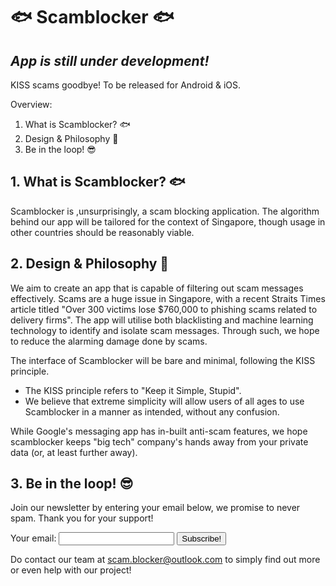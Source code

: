 # 🐟 Scamblocker 🐟
## ***App is still under development!***

KISS scams goodbye! To be released for Android & iOS.

Overview:
1. What is Scamblocker? 🐟
2. Design & Philosophy 🤔
3. Be in the loop! 😎

## 1. What is Scamblocker? 🐟
Scamblocker is ,unsurprisingly, a scam blocking application. The algorithm behind our app will be tailored for the context of Singapore, though usage in other countries should be reasonably viable.

## 2. Design & Philosophy 🤔
We aim to create an app that is capable of filtering out scam messages effectively. Scams are a huge issue in Singapore, with a recent Straits Times article titled "Over 300 victims lose $760,000 to phishing scams related to delivery firms". The app will utilise both blacklisting and machine learning technology to identify and isolate scam messages. Through such, we hope to reduce the alarming damage done by scams.

The interface of Scamblocker will be bare and minimal, following the KISS principle.
- The KISS principle refers to "Keep it Simple, Stupid".
- We believe that extreme simplicity will allow users of all ages to use Scamblocker in a manner as intended, without any confusion.

While Google's messaging app has in-built anti-scam features, we hope scamblocker keeps "big tech" company's hands away from your private data (or, at least further away). 

## 3. Be in the loop! 😎
Join our newsletter by entering your email below, we promise to never spam. Thank you for your support!



<!-- modify this form HTML and place wherever you want your form -->
<form
  action="https://us14.list-manage.com/survey?u=8c650dd05a2d2dd9217318b56&id=af26caddd2&e=*|UNIQID|*"
  method="post"
>
  <label>
    Your email:
    <input type="email" name="email">
  </label>
  <!-- your other form fields go here -->
  <button type="submit">Subscribe!</button>
</form>

Do contact our team at [scam.blocker@outlook.com](mailto:scam.blocker@outlook.com) to simply find out more or even help with our project!
